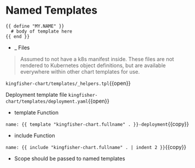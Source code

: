 # Named Templates

```
{{ define "MY.NAME" }}
  # body of template here
{{ end }}
```
 - _ Files
 >Assumed to not have a k8s manifest inside. These files are not rendered to Kubernetes object definitions, but are available everywhere within other chart templates for use.

 `kingfisher-chart/templates/_helpers.tpl`{{open}}

 Deployment template file `kingfisher-chart/templates/deployment.yaml`{{open}}

 - template Function

`name: {{ template "kingfisher-chart.fullname" . }}-deployment`{{copy}}

 - include Function

 `name: {{ include "kingfisher-chart.fullname" . | indent 2 }}`{{copy}}


- Scope should be passed to named templates



>
